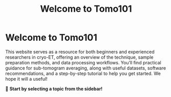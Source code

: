 ﻿---
layout: default
title: "Welcome to Tomo101"
nav_order: 1
---

# Welcome to Tomo101
This website serves as a resource for both beginners and experienced researchers in cryo-ET, offering an overview of the technique, sample preparation methods, and data processing workflows.
You’ll find practical guidance for sub-tomogram averaging, along with useful datasets, software recommendations, and a step-by-step
tutorial to help you get started.
We hope it will a useful!

<!-- ## 📌 **How to Use This Guide**
- Use the **sidebar** to navigate different sections.
- Click **buttons** to access external resources.
- Follow the **step-by-step tutorials**. -->

🚀 **Start by selecting a topic from the sidebar!**

